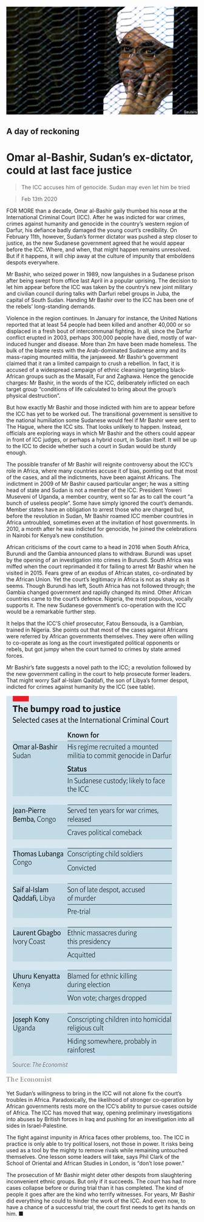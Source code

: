 ![](./images/20200215_MAP501.jpg)

## A day of reckoning

# Omar al-Bashir, Sudan’s ex-dictator, could at last face justice

> The ICC accuses him of genocide. Sudan may even let him be tried

> Feb 13th 2020

FOR MORE than a decade, Omar al-Bashir gaily thumbed his nose at the International Criminal Court (ICC). After he was indicted for war crimes, crimes against humanity and genocide in the country’s western region of Darfur, his defiance badly damaged the young court’s credibility. On February 11th, however, Sudan’s former dictator was pushed a step closer to justice, as the new Sudanese government agreed that he would appear before the ICC. Where, and when, that might happen remains unresolved. But if it happens, it will chip away at the culture of impunity that emboldens despots everywhere.

Mr Bashir, who seized power in 1989, now languishes in a Sudanese prison after being swept from office last April in a popular uprising. The decision to let him appear before the ICC was taken by the country’s new joint military and civilian council during talks with Darfuri rebel groups in Juba, the capital of South Sudan. Handing Mr Bashir over to the ICC has been one of the rebels’ long-standing demands.

Violence in the region continues. In January for instance, the United Nations reported that at least 54 people had been killed and another 40,000 or so displaced in a fresh bout of intercommunal fighting. In all, since the Darfur conflict erupted in 2003, perhaps 300,000 people have died, mostly of war-induced hunger and disease. More than 2m have been made homeless. The bulk of the blame rests with the Arab-dominated Sudanese army and its mass-raping mounted militia, the janjaweed. Mr Bashir’s government claimed that it ran a limited campaign to crush a rebellion. In fact, it is accused of a widespread campaign of ethnic cleansing targeting black-African groups such as the Masalit, Fur and Zaghawa. Hence the genocide charges: Mr Bashir, in the words of the ICC, deliberately inflicted on each target group “conditions of life calculated to bring about the group’s physical destruction”.

But how exactly Mr Bashir and those indicted with him are to appear before the ICC has yet to be worked out. The transitional government is sensitive to the national humiliation some Sudanese would feel if Mr Bashir were sent to The Hague, where the ICC sits. That looks unlikely to happen. Instead, officials are exploring ways in which Mr Bashir and the others could appear in front of ICC judges, or perhaps a hybrid court, in Sudan itself. It will be up to the ICC to decide whether such a court in Sudan would be sturdy enough.

The possible transfer of Mr Bashir will reignite controversy about the ICC’s role in Africa, where many countries accuse it of bias, pointing out that most of the cases, and all the indictments, have been against Africans. The indictment in 2009 of Mr Bashir caused particular anger; he was a sitting head of state and Sudan is not a member of the ICC. President Yoweri Museveni of Uganda, a member country, went so far as to call the court “a bunch of useless people”. Some have simply ignored the court’s demands. Member states have an obligation to arrest those who are charged but, before the revolution in Sudan, Mr Bashir roamed ICC member countries in Africa untroubled, sometimes even at the invitation of host governments. In 2010, a month after he was indicted for genocide, he joined the celebrations in Nairobi for Kenya’s new constitution.

African criticisms of the court came to a head in 2016 when South Africa, Burundi and the Gambia announced plans to withdraw. Burundi was upset by the opening of an investigation into crimes in Burundi. South Africa was miffed when the court reprimanded it for failing to arrest Mr Bashir when he visited in 2015. Fears grew of an exodus of African states, co-ordinated by the African Union. Yet the court’s legitimacy in Africa is not as shaky as it seems. Though Burundi has left, South Africa has not followed through; the Gambia changed government and rapidly changed its mind. Other African countries came to the court’s defence. Nigeria, the most populous, vocally supports it. The new Sudanese government’s co-operation with the ICC would be a remarkable further step.

It helps that the ICC’S chief prosecutor, Fatou Bensouda, is a Gambian, trained in Nigeria. She points out that most of the cases against Africans were referred by African governments themselves. They were often willing to co-operate as long as the court investigated political opponents or rebels, but got jumpy when the court turned to crimes by state armed forces.

Mr Bashir’s fate suggests a novel path to the ICC; a revolution followed by the new government calling in the court to help prosecute former leaders. That might worry Saif al-Islam Qaddafi, the son of Libya’s former despot, indicted for crimes against humanity by the ICC (see table).

![](./images/20200215_MAC160_0.png)

Yet Sudan’s willingness to bring in the ICC will not alone fix the court’s troubles in Africa. Paradoxically, the likelihood of stronger co-operation by African governments rests more on the ICC’s ability to pursue cases outside of Africa. The ICC has moved that way, opening preliminary investigations into abuses by British forces in Iraq and pushing for an investigation into all sides in Israel-Palestine.

The fight against impunity in Africa faces other problems, too. The ICC in practice is only able to try political losers, not those in power. It risks being used as a tool by the mighty to remove rivals while remaining untouched themselves. One lesson some leaders will take, says Phil Clark of the School of Oriental and African Studies in London, is “don’t lose power.”

The prosecution of Mr Bashir might deter other despots from slaughtering inconvenient ethnic groups. But only if it succeeds. The court has had more cases collapse before or during trial than it has completed. The kind of people it goes after are the kind who terrify witnesses. For years, Mr Bashir did everything he could to hinder the work of the ICC. And even now, to have a chance of a successful trial, the court first needs to get its hands on him. ■